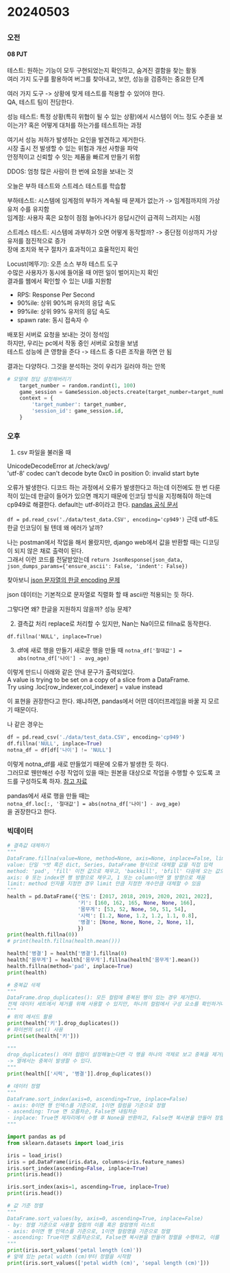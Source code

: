 # 20240503
## 
### 오전
#### 08 PJT
테스트: 원하는 기능이 모두 구현되었는지 확인하고, 숨겨진 결함을 찾는 활동  
여러 가지 도구를 활용하여 버그를 찾아내고, 보안, 성능을 검증하는 중요한 단계  

여러 가지 도구 -> 상황에 맞게 테스트를 적용할 수 있어야 한다.  
QA, 테스트 팀이 전담한다.  

성능 테스트: 특정 상황(특히 위협이 될 수 있는 상황)에서 시스템이 어느 정도 수준을 보이는가? 혹은 어떻게 대처를 하는가를 테스트하는 과정  

여기서 성능 저하가 발생하는 요인을 발견하고 제거한다.  
시장 출시 전 발생할 수 있는 위험과 개선 사항을 파악  
안정적이고 신뢰할 수 잇는 제품을 빠르게 만들기 위함  

DDOS: 엄청 많은 사람이 한 번에 요청을 보내는 것  

오늘은 부하 테스트와 스트레스 테스트를 학습함  

부하테스트: 시스템에 임계점의 부하가 계속될 때 문제가 없는가 -> 임계점까지의 가상 유저 수를 유지함  
임계점: 사용자 혹은 요청이 점점 늘어나다가 응답시간이 급격히 느려지는 시점  

스트레스 테스트: 시스템에 과부하가 오면 어떻게 동작할까? -> 중단점 이상까지 가상 유저를 점진적으로 증가  
장애 조치와 복구 절차가 효과적이고 효율적인지 확인  

Locust(메뚜기): 오픈 소스 부하 테스트 도구  
수많은 사용자가 동시에 들어올 때 어떤 일이 벌어지는지 확인  
결과를 웹에서 확인할 수 있는 UI를 지원함  

- RPS: Response Per Second  
- 90%ile: 상위 90%퍼 유저의 응답 속도  
- 99%ile: 상위 99% 유저의 응답 속도  
- spawn rate: 동시 접속자 수 

배포된 서버로 요청을 보내는 것이 정석임  
하지만, 우리는 pc에서 작동 중인 서버로 요청을 보냄  
테스트 성능에 큰 영향을 준다 -> 테스트 중 다른 조작을 하면 안 됨  

결과는 다양하다. 그것을 분석하는 것이 우리가 길러야 하는 안목  

``` python
# 모델에 정답 설정해버리기
    target_number = random.randint(1, 100)
    game_session = GameSession.objects.create(target_number=target_number)
    context = {
        'target_number': target_number,
        'session_id': game_session.id,
    }
```

### 오후
1) csv 파일을 불러올 때

UnicodeDecodeError at /check/avg/  
'utf-8' codec can't decode byte 0xc0 in position 0: invalid start byte  

오류가 발생한다. 디코드 하는 과정에서 오류가 발생한다고 하는데 이전에도 한 번 다룬 적이 있는데 한글이 들어가 있으면 깨지기 때문에 인코딩 방식을 지정해줘야 하는데 cp949로 해결한다. default는 utf-8이라고 한다. [pandas 공식 문서](https://pandas.pydata.org/pandas-docs/stable/reference/api/pandas.read_csv.html)

`df = pd.read_csv('./data/test_data.CSV', encoding='cp949')` 
근데 utf-8도 한글 인코딩이 될 텐데 왜 에러가 날까?

나는 postman에서 작업을 해서 몰랐지만, django web에서 값을 반환할 때는 디코딩이 되지 않은 채로 출력이 된다.  
그래서 이런 코드를 전달받았는데 
`return JsonResponse(json_data, json_dumps_params={'ensure_ascii': False, 'indent': False})`

찾아보니 
[json 문자열의 한글 encoding 문제](https://velog.io/@tett_77/jsonresponse-%ED%95%9C%EA%B8%80-encoding-%EB%AC%B8%EC%A0%9C)

json 데이터는 기본적으로 문자열로 직렬화 할 때 ascii만 적용되는 듯 하다.  

그렇다면 왜? 한글을 지원하지 않을까? 성능 문제?


2) 결측값 처리
replace로 처리할 수 있지만, Nan는 Na이므로 fillna로 동작한다.  

`df.fillna('NULL', inplace=True)`

3) df에 새로 행을 만들기
새로운 행을 만들 때
`notna_df['절대값'] = abs(notna_df['나이'] - avg_age)`

이렇게 만드니 아래와 같은 안내 문구가 출력되었다.  
A value is trying to be set on a copy of a slice from a DataFrame.  
Try using .loc[row_indexer,col_indexer] = value instead  

이 표현을 권장한다고 한다. 왜냐하면, pandas에서 어떤 데이터프레임을 바꿀 지 모르기 때문이다. 

나 같은 경우는 

``` python
df = pd.read_csv('./data/test_data.CSV', encoding='cp949')
df.fillna('NULL', inplace=True)
notna_df = df[df['나이'] != 'NULL']
```

이렇게 notna_df를 새로 만들었기 때문에 오류가 발생한 듯 하다.  
그러므로 웬만해선 수정 작업이 있을 때는 원본을 대상으로 작업을 수행할 수 있도록 코드를 구성하도록 하자.
[참고 자료](https://hongl.tistory.com/280)  

pandas에서 새로 행을 만들 때는  
`notna_df.loc[:, '절대값'] = abs(notna_df['나이'] - avg_age)`  
을 권장한다고 한다.  

### 빅데이터
``` python
# 결측값 대체하기
"""
DataFrame.fillna(value=None, method=None, axis=None, inplace=False, limit=None)
value: 단일 ㄱ밧 혹은 dict, Series, DataFrame 형식으로 대체할 값을 직접 입력
method: 'pad', 'fill' 이전 값으로 채우고, 'backkill', 'bfill' 다음에 오는 값으로 채움
axis: 0 또는 index면 행 방향으로 채우고, 1 또는 column이면 열 방향으로 채움
limit: method 인자를 지정한 경우 limit 만큼 지정한 개수만큼 대체할 수 있음
"""
health = pd.DataFrame({'연도': [2017, 2018, 2019, 2020, 2021, 2022],
                       '키': [160, 162, 165, None, None, 166],
                       '몸무게': [53, 52, None, 50, 51, 54],
                       '시력': [1.2, None, 1.2, 1.2, 1.1, 0.8],
                       '병결': [None, None, None, 2, None, 1],
                       })
print(health.fillna(0))
# print(health.fillna(health.mean()))

health['병결'] = health['병결'].fillna(0)
health['몸무게'] = health['몸무게'].fillna(health['몸무게'].mean())
health.fillna(method='pad', inplace=True)
print(health)

# 중복값 삭제
"""
DataFrame.drop_duplicates(): 모든 컬럼에 중복된 행이 있는 경우 제거한다.
전체 데이터 세트에서 제거를 위해 사용할 수 있지만, 하나의 컬럼에서 구성 요소를 확인하거나 요소의 조합을 살피는 데 사용할 수 있다.
"""
# 위의 메서드 활용
print(health['키'].drop_duplicates())
# 파이썬의 set() 사용
print(set(health['키']))

"""
drop_duplicates() 여러 컬럼이 설정해놓는다면 각 행을 하나의 객체로 보고 중복을 제거함
-> 열에서는 중복이 발생할 수 있다.
"""
print(health[['시력', '병결']].drop_duplicates())
```


``` python
# 데이터 정렬
"""
DataFrame.sort_index(axis=0, ascending=True, inplace=False)
- axis: 0이면 행 인덱스를 기준으로, 1이면 컬럼을 기준으로 정렬
- ascending: True 면 오름차순, False면 내림차순
- inplace: True면 제자리에서 수행 후 None을 반환하고, False면 복사본을 만들어 정렬을 수행하고, 반환
"""

import pandas as pd
from sklearn.datasets import load_iris

iris = load_iris()
iris = pd.DataFrame(iris.data, columns=iris.feature_names)
iris.sort_index(ascending=False, inplace=True)
print(iris.head())

iris.sort_index(axis=1, ascending=True, inplace=True)
print(iris.head())

# 값 기준 정렬
"""
DataFrame.sort_values(by, axis=0, ascending=True, inplace=False)
- by: 정렬 기준으로 사용할 컬럼의 이름 혹은 컬럼명의 리스트
- axis: 0이면 행 인덱스를 기준으로, 1이면 컬럼명을 기준으로 정렬
- ascending: True이면 오름차순으로, False면 복사본을 만들어 정렬을 수행하고, 이를 반환
"""
print(iris.sort_values('petal length (cm)'))
# 앞에 있는 petal width (cm)부터 정렬을 시작함
print(iris.sort_values(['petal width (cm)', 'sepal length (cm)']))
```